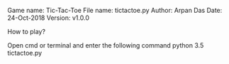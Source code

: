 Game name:  	Tic-Tac-Toe
File name:  	tictactoe.py
Author:     		Arpan Das
Date:       		24-Oct-2018
Version:       	v1.0.0

How to play?

Open cmd or terminal and enter the following command
python 3.5 tictactoe.py 